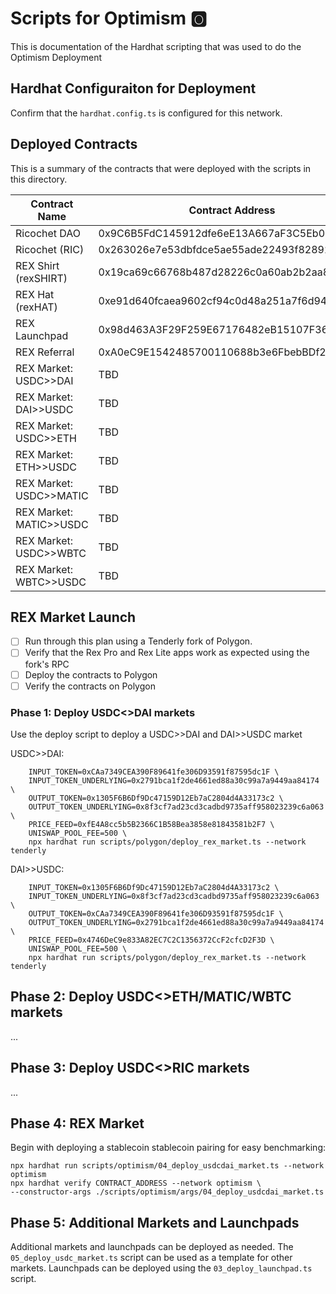 # Scripts for Optimism :o2: 
This is documentation of the Hardhat scripting that was used to do the Optimism Deployment

## Hardhat Configuraiton for Deployment
Confirm that the `hardhat.config.ts` is configured for this network.

## Deployed Contracts
This is a summary of the contracts that were deployed with the scripts in this directory. 

| Contract Name           | Contract Address                           |
|-------------------------|--------------------------------------------|
| Ricochet DAO            | 0x9C6B5FdC145912dfe6eE13A667aF3C5Eb07CbB89 | 
| Ricochet (RIC)          | 0x263026e7e53dbfdce5ae55ade22493f828922965 | 
| REX Shirt (rexSHIRT)    | 0x19ca69c66768b487d28226c0a60ab2b2aa8e5c5c | 
| REX Hat (rexHAT)        | 0xe91d640fcaea9602cf94c0d48a251a7f6d946953 | 
| REX Launchpad           | 0x98d463A3F29F259E67176482eB15107F364c7E18 | 
| REX Referral            | 0xA0eC9E1542485700110688b3e6FbebBDf23cd901 |
| REX Market: USDC>>DAI   | TBD | 
| REX Market: DAI>>USDC   | TBD | 
| REX Market: USDC>>ETH   | TBD | 
| REX Market: ETH>>USDC   | TBD | 
| REX Market: USDC>>MATIC | TBD | 
| REX Market: MATIC>>USDC | TBD | 
| REX Market: USDC>>WBTC  | TBD | 
| REX Market: WBTC>>USDC  | TBD | 


## REX Market Launch
- [ ] Run through this plan using a Tenderly fork of Polygon. 
- [ ] Verify that the Rex Pro and Rex Lite apps work as expected using the fork's RPC
- [ ] Deploy the contracts to Polygon
- [ ] Verify the contracts on Polygon

### Phase 1: Deploy USDC<>DAI markets
Use the deploy script to deploy a USDC>>DAI and DAI>>USDC market

USDC>>DAI:
```shell
    INPUT_TOKEN=0xCAa7349CEA390F89641fe306D93591f87595dc1F \
    INPUT_TOKEN_UNDERLYING=0x2791bca1f2de4661ed88a30c99a7a9449aa84174 \
    OUTPUT_TOKEN=0x1305F6B6Df9Dc47159D12Eb7aC2804d4A33173c2 \
    OUTPUT_TOKEN_UNDERLYING=0x8f3cf7ad23cd3cadbd9735aff958023239c6a063 \
    PRICE_FEED=0xfE4A8cc5b5B2366C1B58Bea3858e81843581b2F7 \
    UNISWAP_POOL_FEE=500 \
    npx hardhat run scripts/polygon/deploy_rex_market.ts --network tenderly
```

DAI>>USDC:
```shell
    INPUT_TOKEN=0x1305F6B6Df9Dc47159D12Eb7aC2804d4A33173c2 \
    INPUT_TOKEN_UNDERLYING=0x8f3cf7ad23cd3cadbd9735aff958023239c6a063 \
    OUTPUT_TOKEN=0xCAa7349CEA390F89641fe306D93591f87595dc1F \
    OUTPUT_TOKEN_UNDERLYING=0x2791bca1f2de4661ed88a30c99a7a9449aa84174 \
    PRICE_FEED=0x4746DeC9e833A82EC7C2C1356372CcF2cfcD2F3D \
    UNISWAP_POOL_FEE=500 \
    npx hardhat run scripts/polygon/deploy_rex_market.ts --network tenderly
```

## Phase 2: Deploy USDC<>ETH/MATIC/WBTC markets
...

## Phase 3: Deploy USDC<>RIC markets
...

## Phase 4: REX Market
Begin with deploying a stablecoin stablecoin pairing for easy benchmarking:
```shell    
npx hardhat run scripts/optimism/04_deploy_usdcdai_market.ts --network optimism
npx hardhat verify CONTRACT_ADDRESS --network optimism \
--constructor-args ./scripts/optimism/args/04_deploy_usdcdai_market.ts
```

## Phase 5: Additional Markets and Launchpads
Additional markets and launchpads can be deployed as needed. The `05_deploy_usdc_market.ts` script can be used as a template for other markets. Launchpads can be deployed using the `03_deploy_launchpad.ts` script.

